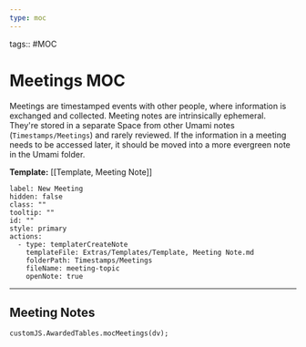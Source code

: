 ```yaml
---
type: moc
---
```



tags:: #MOC

# Meetings MOC
Meetings are timestamped events with other people, where information is exchanged and collected. Meeting notes are intrinsically ephemeral. They're stored in a separate Space from other Umami notes (`Timestamps/Meetings`) and rarely reviewed. If the information in a meeting needs to be accessed later, it should be moved into a more evergreen note in the Umami folder. 

**Template:** [[Template, Meeting Note]]

```meta-bind-button
label: New Meeting
hidden: false
class: ""
tooltip: ""
id: ""
style: primary
actions:
  - type: templaterCreateNote
    templateFile: Extras/Templates/Template, Meeting Note.md
    folderPath: Timestamps/Meetings
    fileName: meeting-topic
    openNote: true

```

---

## Meeting Notes

```dataviewjs
customJS.AwardedTables.mocMeetings(dv);
```